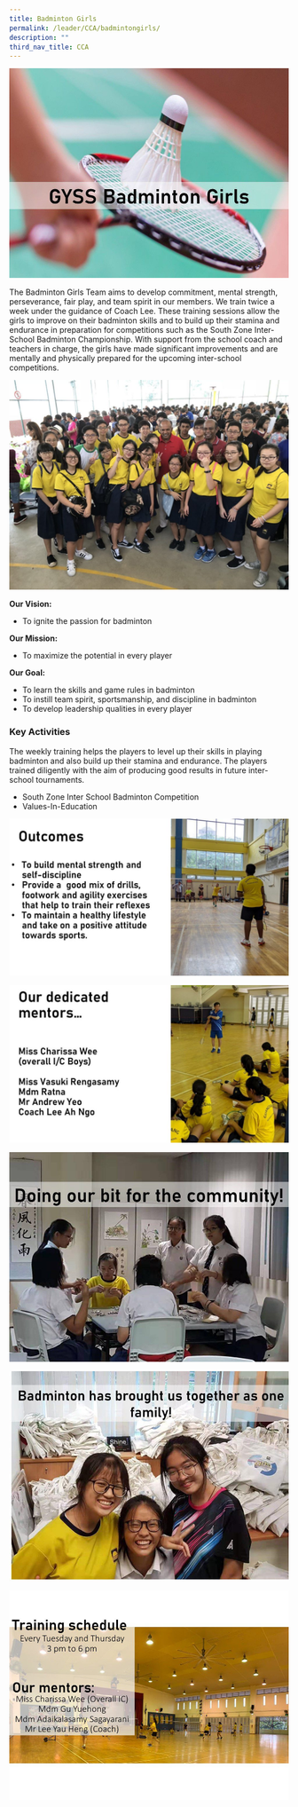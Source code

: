 ```yaml
---
title: Badminton Girls
permalink: /leader/CCA/badmintongirls/
description: ""
third_nav_title: CCA
---
```

![](/images/Student%20Leader/Physical%20CCA/BadmnintonG1%20(1).jpg)

The Badminton Girls Team aims to develop commitment, mental strength, perseverance, fair play, and team spirit in our members. We train twice a week under the guidance of Coach Lee. These training sessions allow the girls to improve on their badminton skills and to build up their stamina and endurance in preparation for competitions such as the South Zone Inter-School Badminton Championship. With support from the school coach and teachers in charge, the girls have made significant improvements and are mentally and physically prepared for the upcoming inter-school competitions.

![](/images/Student%20Leader/Physical%20CCA/BadG3-1024x768.jpg)

**Our Vision:**

*   To ignite the passion for badminton

**Our Mission:**

*   To maximize the potential in every player

**Our Goal:**

*   To learn the skills and game rules in badminton
*   To instill team spirit, sportsmanship, and discipline in badminton
*   To develop leadership qualities in every player

### Key Activities

The weekly training helps the players to level up their skills in playing badminton and also build up their stamina and endurance. The players trained diligently with the aim of producing good results in future inter-school tournaments.

*   South Zone Inter School Badminton Competition
*   Values-In-Education

![](/images/Student%20Leader/Physical%20CCA/BadmintonB2.jpg)

![](/images/Student%20Leader/Physical%20CCA/BadmintonB3.jpg)

![](/images/Student%20Leader/Physical%20CCA/BadmnintonG1%20(5).jpg)

![](/images/Student%20Leader/Physical%20CCA/BadmnintonG1%20(6).jpg)

![](/images/Student%20Leader/Physical%20CCA/BadmnintonG1%20(3).jpg)